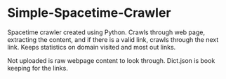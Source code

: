 # Simple-Spacetime-Crawler
Spacetime crawler created using Python. Crawls through web page, extracting the content, and if there is a valid link, crawls through the next link. Keeps statistics on domain visited and most out links.

Not uploaded is raw webpage content to look through. Dict.json is book keeping for the links.
